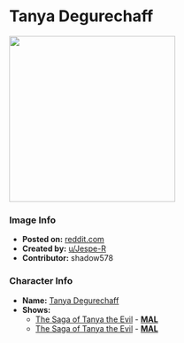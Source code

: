# Tanya Degurechaff

<img src="https://raw.githubusercontent.com/shadow578/Project-Padoru/master/Padoru/U_Jespe-R/youjo-senki-tanya-von-degurechaff-jesper.png" height="300">

### Image Info
* **Posted on:**     [reddit.com](https://www.reddit.com/r/Padoru/comments/eu6oub/daily_padoru_26_tanya_von_degurechaff_youjo_senki/)
* **Created by:**    [u/Jespe-R](https://github.com/shadow578/Project-Padoru/blob/master/table-of-contents/creators/uJespeR.md)
* **Contributor:**   shadow578

### Character Info
* **Name:**   [Tanya Degurechaff](https://myanimelist.net/character/137825)
* **Shows:**
  * [The Saga of Tanya the Evil](https://github.com/shadow578/Project-Padoru/blob/master/table-of-contents/shows/TheSagaofTanyatheEvil.md) - [__MAL__](https://myanimelist.net/anime/32615/Youjo_Senki)
  * [The Saga of Tanya the Evil](https://github.com/shadow578/Project-Padoru/blob/master/table-of-contents/shows/TheSagaofTanyatheEvil.md) - [__MAL__](https://myanimelist.net/manga/98436/Youjo_Senki)


